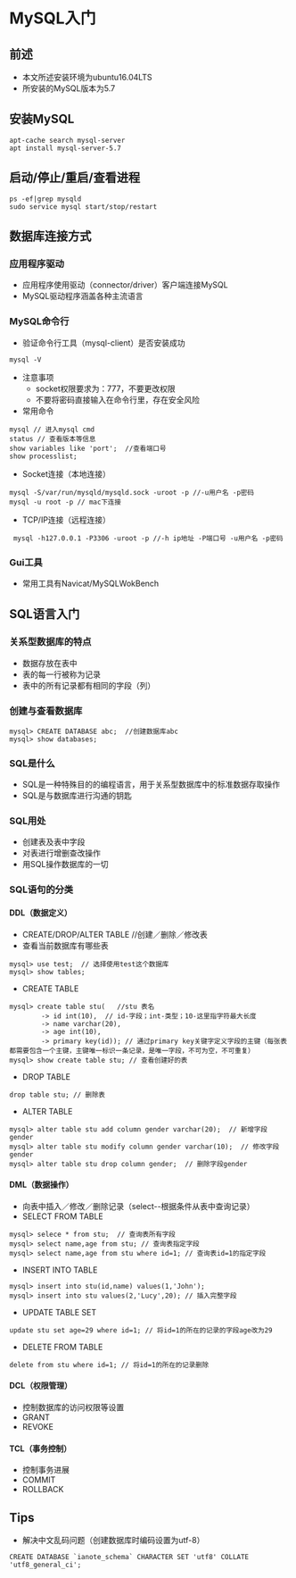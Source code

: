 # MySQL入门

## 前述
+ 本文所述安装环境为ubuntu16.04LTS 
+ 所安装的MySQL版本为5.7

## 安装MySQL
```
apt-cache search mysql-server
apt install mysql-server-5.7
```

## 启动/停止/重启/查看进程
```
ps -ef|grep mysqld
sudo service mysql start/stop/restart
```

## 数据库连接方式

### 应用程序驱动
+ 应用程序使用驱动（connector/driver）客户端连接MySQL
+ MySQL驱动程序涵盖各种主流语言

### MySQL命令行
+ 验证命令行工具（mysql-client）是否安装成功
```
mysql -V
```
+ 注意事项
    + socket权限要求为：777，不要更改权限
    + 不要将密码直接输入在命令行里，存在安全风险
+ 常用命令
```
mysql // 进入mysql cmd
status // 查看版本等信息
show variables like 'port';  //查看端口号
show processlist;
```
+ Socket连接（本地连接）
```
mysql -S/var/run/mysqld/mysqld.sock -uroot -p //-u用户名 -p密码
mysql -u root -p // mac下连接
```
+ TCP/IP连接（远程连接）
```
 mysql -h127.0.0.1 -P3306 -uroot -p //-h ip地址 -P端口号 -u用户名 -p密码
```
### Gui工具
+ 常用工具有Navicat/MySQLWokBench

## SQL语言入门

### 关系型数据库的特点
+ 数据存放在表中
+ 表的每一行被称为记录
+ 表中的所有记录都有相同的字段（列）

### 创建与查看数据库
```
mysql> CREATE DATABASE abc;  //创建数据库abc
mysql> show databases; 
```

### SQL是什么
+ SQL是一种特殊目的的编程语言，用于关系型数据库中的标准数据存取操作
+ SQL是与数据库进行沟通的钥匙

### SQL用处
+ 创建表及表中字段
+ 对表进行增删查改操作
+ 用SQL操作数据库的一切

### SQL语句的分类

#### DDL（数据定义）
+ CREATE/DROP/ALTER TABLE //创建／删除／修改表
+ 查看当前数据库有哪些表
```
mysql> use test;  // 选择使用test这个数据库
mysql> show tables; 
```
+ CREATE TABLE
```
mysql> create table stu(   //stu 表名
        -> id int(10),  // id-字段；int-类型；10-这里指字符最大长度
        -> name varchar(20),
        -> age int(10),
        -> primary key(id)); // 通过primary key关键字定义字段的主键（每张表都需要包含一个主键，主键唯一标识一条记录，是唯一字段，不可为空，不可重复）
mysql> show create table stu; // 查看创建好的表
```
+ DROP TABLE
```
drop table stu; // 删除表
```
+ ALTER TABLE
```
mysql> alter table stu add column gender varchar(20);  // 新增字段gender
mysql> alter table stu modify column gender varchar(10);  // 修改字段gender
mysql> alter table stu drop column gender;  // 删除字段gender
```

#### DML（数据操作）
+ 向表中插入／修改／删除记录（select--根据条件从表中查询记录）
+ SELECT FROM TABLE
```
mysql> selece * from stu;  // 查询表所有字段
mysql> select name,age from stu; // 查询表指定字段
mysql> select name,age from stu where id=1; // 查询表id=1的指定字段
```
+ INSERT INTO TABLE
```
mysql> insert into stu(id,name) values(1,'John');
mysql> insert into stu values(2,'Lucy',20); // 插入完整字段
```
+ UPDATE TABLE SET
```
update stu set age=29 where id=1; // 将id=1的所在的记录的字段age改为29
```
+ DELETE FROM TABLE
```
delete from stu where id=1; // 将id=1的所在的记录删除
```

#### DCL（权限管理）
+ 控制数据库的访问权限等设置
+ GRANT
+ REVOKE

#### TCL（事务控制）
+ 控制事务进展
+ COMMIT
+ ROLLBACK

## Tips
+ 解决中文乱码问题（创建数据库时编码设置为utf-8）
```
CREATE DATABASE `ianote_schema` CHARACTER SET 'utf8' COLLATE 'utf8_general_ci';
```

